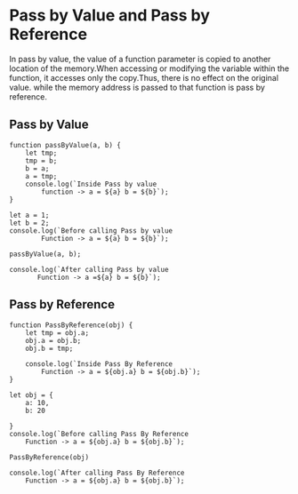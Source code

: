 # Pass by Value and Pass by Reference
In pass by value, the value of a
function parameter is copied to another location
of the memory.When accessing or modifying the variable within the
function,
it accesses only the copy.Thus, there is no effect on the original value.
while the memory address is passed to that
function is pass by reference.


## Pass by Value
```
function passByValue(a, b) {
    let tmp;
    tmp = b;
    b = a;
    a = tmp;
    console.log(`Inside Pass by value
        function -> a = ${a} b = ${b}`);
}

let a = 1;
let b = 2;
console.log(`Before calling Pass by value
        Function -> a = ${a} b = ${b}`);

passByValue(a, b);

console.log(`After calling Pass by value
       Function -> a =${a} b = ${b}`);
```
## Pass by Reference
```
function PassByReference(obj) {
    let tmp = obj.a;
    obj.a = obj.b;
    obj.b = tmp;

    console.log(`Inside Pass By Reference
        Function -> a = ${obj.a} b = ${obj.b}`);
}

let obj = {
    a: 10,
    b: 20

}
console.log(`Before calling Pass By Reference
    Function -> a = ${obj.a} b = ${obj.b}`);

PassByReference(obj)

console.log(`After calling Pass By Reference
    Function -> a = ${obj.a} b = ${obj.b}`);
```
